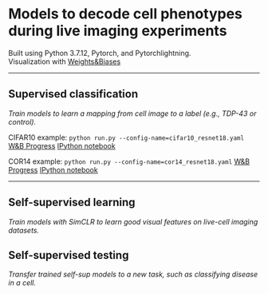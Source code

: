 # Models to decode cell phenotypes during live imaging experiments
Built using Python 3.7.12, Pytorch, and Pytorchlightning.\
Visualization with [Weights&Biases](https://wandb.ai/) 

---

## Supervised classification

*Train models to learn a mapping from cell image to a label (e.g., TDP-43 or control).*

CIFAR10 example: `python run.py --config-name=cifar10_resnet18.yaml`
[W&B Progress](https://wandb.ai/drewlinsley/genentech/runs/3w4tgc75?workspace=user-drewlinsley)
[IPython notebook](https://colab.research.google.com/drive/1z_oPHNqNw_e7DCIL6SfvADRCgUA8RrMR)

COR14 example: `python run.py --config-name=cor14_resnet18.yaml`
[W&B Progress](https://wandb.ai/drewlinsley/genentech/runs/1cganw4q)
[IPython notebook](https://colab.research.google.com/drive/1z_oPHNqNw_e7DCIL6SfvADRCgUA8RrMR)

---

## Self-supervised learning

*Train models with SimCLR to learn good visual features on live-cell imaging datasets.*


## Self-supervised testing

*Transfer trained self-sup models to a new task, such as classifying disease in a cell.*